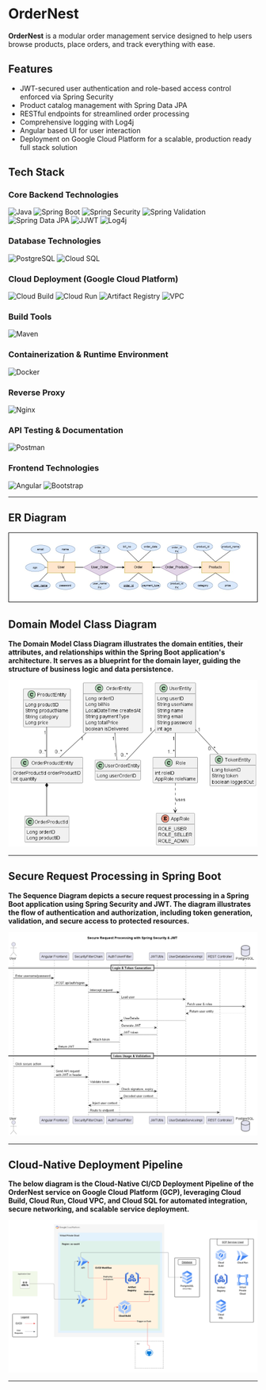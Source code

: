 # OrderNest
**OrderNest** is a modular order management service designed to help users browse products, place orders, and track everything with ease.

## Features

- JWT-secured user authentication and role-based access control enforced via Spring Security  
- Product catalog management with Spring Data JPA  
- RESTful endpoints for streamlined order processing  
- Comprehensive logging with Log4j  
- Angular based UI for user interaction  
- Deployment on Google Cloud Platform for a scalable, production ready full stack solution 

## Tech Stack

### Core Backend Technologies
![Java](https://img.shields.io/badge/Java-ED8B00?style=for-the-badge&logo=openjdk&logoColor=white) ![Spring Boot](https://img.shields.io/badge/Spring%20Boot-6DB33F?style=for-the-badge&logo=spring-boot&logoColor=white) ![Spring Security](https://img.shields.io/badge/Spring%20Security-6DB33F?style=for-the-badge&logo=spring-security&logoColor=white) ![Spring Validation](https://img.shields.io/badge/Spring%20Validation-6DB33F?style=for-the-badge&logo=spring&logoColor=white)  
![Spring Data JPA](https://img.shields.io/badge/Spring%20Data%20JPA-6DB33F?style=for-the-badge&logo=spring&logoColor=white) ![JJWT](https://img.shields.io/badge/JWT-000000?style=for-the-badge&logo=jsonwebtokens&logoColor=white) ![Log4j](https://img.shields.io/badge/Log4j-A80000?style=for-the-badge&logo=apache&logoColor=white)



### Database Technologies
![PostgreSQL](https://img.shields.io/badge/PostgreSQL-336791?style=for-the-badge&logo=postgresql&logoColor=white) ![Cloud SQL](https://img.shields.io/badge/Cloud%20SQL-4285F4?style=for-the-badge&logo=google-cloud&logoColor=white)



### Cloud Deployment (Google Cloud Platform)
![Cloud Build](https://img.shields.io/badge/Cloud%20Build-4285F4?style=for-the-badge&logo=google-cloud&logoColor=white) ![Cloud Run](https://img.shields.io/badge/Cloud%20Run-4285F4?style=for-the-badge&logo=google-cloud&logoColor=white) ![Artifact Registry](https://img.shields.io/badge/Artifact%20Registry-4285F4?style=for-the-badge&logo=google-cloud&logoColor=white) ![VPC](https://img.shields.io/badge/VPC-4285F4?style=for-the-badge&logo=google-cloud&logoColor=white)



### Build Tools
<div>
  <img src="https://img.shields.io/badge/Maven-C71A36?style=for-the-badge&logo=apachemaven&logoColor=white" alt="Maven"/>
</div>
  



### Containerization & Runtime Environment
![Docker](https://img.shields.io/badge/Docker-2496ED?style=for-the-badge&logo=docker&logoColor=white)

### Reverse Proxy 
![Nginx](https://img.shields.io/badge/nginx-%23009639.svg?style=for-the-badge&logo=nginx&logoColor=white)

### API Testing & Documentation
![Postman](https://img.shields.io/badge/Postman-FF6C37?style=for-the-badge&logo=postman&logoColor=white)



### Frontend Technologies
![Angular](https://img.shields.io/badge/Angular-DD0031?style=for-the-badge&logo=angular&logoColor=white) ![Bootstrap](https://img.shields.io/badge/bootstrap-%238511FA.svg?style=for-the-badge&logo=bootstrap&logoColor=white)

---
## ER Diagram 
![alt text](ER-OrderNest.png)

## Domain Model Class Diagram	
**The Domain Model Class Diagram illustrates the domain entities, their attributes, and relationships within the Spring Boot application's architecture. It serves as a blueprint for the domain layer, guiding the structure of business logic and data persistence.**

![alt text](Domain-Model-Class-Diagram.png)

---

## Secure Request Processing in Spring Boot
**The Sequence Diagram depicts a secure request processing in a Spring Boot application using Spring Security and JWT. The diagram illustrates the flow of authentication and authorization, including token generation, validation, and secure access to protected resources.**

![alt text](JWT-Token-Lifecycle.png)

---



## Cloud-Native Deployment Pipeline 
**The below diagram is the Cloud-Native CI/CD Deployment Pipeline of the OrderNest service on Google Cloud Platform (GCP), leveraging Cloud Build, Cloud Run, Cloud VPC, and Cloud SQL for automated integration, secure networking, and scalable service deployment.**

![alt text](Cloud-Native-Pipeline-OrderNest-1.png)

---
